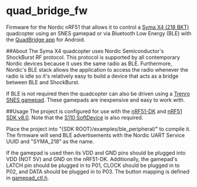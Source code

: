 # quad_bridge_fw
Firmware for the Nordic nRF51 that allows it to control a [Syma X4 (218 BKT)](http://www.amazon.com/gp/product/B00K5YXTVI?keywords=syma%20x4&qid=1445138267&ref_=sr_1_3&sr=8-3) quadcopter using an SNES gamepad or via Bluetooth Low Energy (BLE) with the [QuadBridge app](https://github.com/inductivekickback/QuadBridge) for Android.

##About
The Syma X4 quadcopter uses Nordic Semiconductor's ShockBurst RF protocol. This protocol is supported by all contemporary Nordic devices because it uses the same radio as BLE. Furthermore, Nordic's BLE stack allows the application to access the radio whenever the radio is idle so it's relatively easy to build a device that acts as a bridge between BLE and ShockBurst.

If BLE is not required then the quadcopter can also be driven using a [Trenro SNES gamepad](http://www.amazon.com/Generic-2x-TWO-Super-Nintendo-Controller/dp/B002KJ02ZC/ref=sr_1_1?s=videogames&ie=UTF8&qid=1445138316&sr=1-1&keywords=snes+controller). These gamepads are inexpensive and easy to work with.

##Usage
The project is configured for use with the [nRF51-DK](http://www.digikey.com/product-detail/en/NRF51-DK/1490-1038-ND/5022449) and [nRF51 SDK v8.0](http://developer.nordicsemi.com/nRF51_SDK/nRF51_SDK_v8.x.x/). Note that the [S110 SoftDevice](http://infocenter.nordicsemi.com/index.jsp?topic=%2Fcom.nordic.infocenter.110.sds.v1.0.0%2Fs110.html&cp=2_7_0) is also required.

Place the project into "{SDK ROOT}/examples/ble_peripheral/" to compile it. The firmware will send BLE advertisements with the Nordic UART Service UUID and "SYMA_218" as the name.

If the gamepad is used then its VDD and GND pins should be plugged into VDD (NOT 5V) and GND on the nRF51-DK. Additionally, the gamepad's LATCH pin should be plugged in to P01, CLOCK should be plugged in to P02, and DATA should be plugged in to P03. The button mapping is defined in [gamepad_ctl.h](https://github.com/inductivekickback/quad_bridge_fw/blob/master/gamepad_ctl.h).
